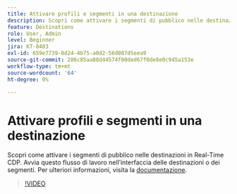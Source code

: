 ```yaml
---
title: Attivare profili e segmenti in una destinazione
description: Scopri come attivare i segmenti di pubblico nelle destinazioni in Real-Time CDP.  Avvia questo flusso di lavoro nell’interfaccia delle destinazioni o dei segmenti.
feature: Destinations
role: User, Admin
level: Beginner
jira: KT-8483
exl-id: 659e7739-8d24-4b75-a0d2-56d087d5eea9
source-git-commit: 286c85aa88d44574f00ded67f0de8e0c945a153e
workflow-type: tm+mt
source-wordcount: '64'
ht-degree: 0%

---
```


# Attivare profili e segmenti in una destinazione

Scopri come attivare i segmenti di pubblico nelle destinazioni in Real-Time CDP.  Avvia questo flusso di lavoro nell’interfaccia delle destinazioni o dei segmenti. Per ulteriori informazioni, visita la [documentazione](https://experienceleague.adobe.com/docs/experience-platform/destinations/ui/activate/activation-overview.html).

>[!VIDEO](https://video.tv.adobe.com/v/336046/?learn=on&enablevpops)

